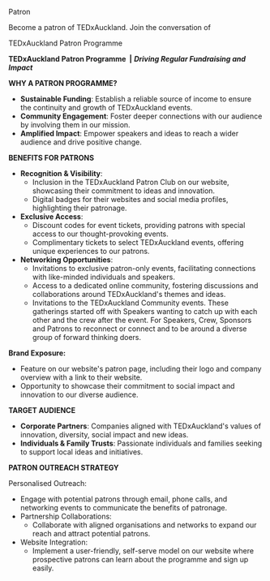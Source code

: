 Patron

Become a patron of TEDxAuckland. Join the conversation of&nbsp;

TEDxAuckland Patron Programme



**TEDxAuckland Patron Programme&nbsp; \|** ***Driving Regular Fundraising and Impact***



**WHY A PATRON PROGRAMME?**

* **Sustainable Funding**: Establish a reliable source of income to ensure the continuity and growth of TEDxAuckland events.
* **Community Engagement**: Foster deeper connections with our audience by involving them in our mission.
* **Amplified Impact**: Empower speakers and ideas to reach a wider audience and drive positive change.

**BENEFITS FOR PATRONS**

* **Recognition & Visibility**:
  * Inclusion in the TEDxAuckland Patron Club on our website, showcasing their commitment to ideas and innovation.
  * Digital badges for their websites and social media profiles, highlighting their patronage.
* **Exclusive Access**:
  * Discount codes for event tickets, providing patrons with special access to our thought-provoking events.
  * Complimentary tickets to select TEDxAuckland events, offering unique experiences to our patrons.
* **Networking Opportunities**:
  * Invitations to exclusive patron-only events, facilitating connections with like-minded individuals and speakers.
  * Access to a dedicated online community, fostering discussions and collaborations around TEDxAuckland's themes and ideas.
  * Invitations to the TEDxAuckland Community events. These gatherings started off with Speakers wanting to catch up with each other and the crew after the event. For Speakers, Crew, Sponsors and Patrons to reconnect or connect and to be around a diverse group of forward thinking doers.

**Brand Exposure:**

* Feature on our website's patron page, including their logo and company overview with a link to their website.
* Opportunity to showcase their commitment to social impact and innovation to our diverse audience.

**TARGET AUDIENCE**

* **Corporate Partners**: Companies aligned with TEDxAuckland's values of innovation, diversity, social impact and new ideas.
* **Individuals & Family Trusts**: Passionate individuals and families seeking to support local ideas and initiatives.

**PATRON OUTREACH STRATEGY**

Personalised Outreach:

* Engage with potential patrons through email, phone calls, and networking events to communicate the benefits of patronage.
* Partnership Collaborations:
  * Collaborate with aligned organisations and networks to expand our reach and attract potential patrons.
* Website Integration:
  * Implement a user-friendly, self-serve model on our website where prospective patrons can learn about the programme and sign up easily.